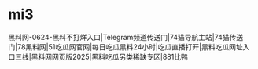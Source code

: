 # mi3
黑料网-0624-黑料不打烊入口|Telegram频道传送门|74猫导航主站|74猫传送门|78黑料网|51吃瓜网官网|每日吃瓜黑料24小时|吃瓜直播打开|黑料吃瓜网址入口三线|黑料网网页版2025|黑料吃瓜另类稀缺专区|881比鸭
